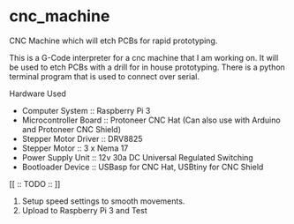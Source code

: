 # cnc_machine

CNC Machine which will etch PCBs for rapid prototyping.

This is a G-Code interpreter for a cnc machine that I am working on.
It will be used to etch PCBs with a drill for in house prototyping.
There is a python terminal program that is used to connect over serial.

Hardware Used
- Computer System       :: Raspberry Pi 3
- Microcontroller Board :: Protoneer CNC Hat (Can also use with Arduino and Protoneer CNC Shield)
- Stepper Motor Driver  :: DRV8825
- Stepper Motor         :: 3 x Nema 17
- Power Supply Unit     :: 12v 30a DC Universal Regulated Switching
- Bootloader Device     :: USBasp for CNC Hat, USBtiny for CNC Shield

[[ :: TODO :: ]]
1. Setup speed settings to smooth movements.
2. Upload to Raspberry Pi 3 and Test
